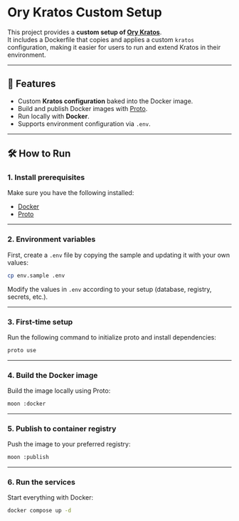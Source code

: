 # Ory Kratos Custom Setup

This project provides a **custom setup of [Ory Kratos](https://www.ory.sh/kratos/)**.  
It includes a Dockerfile that copies and applies a custom `kratos` configuration, making it easier for users to run and extend Kratos in their environment.  

---

## 🚀 Features
- Custom **Kratos configuration** baked into the Docker image.  
- Build and publish Docker images with [Proto](https://moonrepo.dev/proto).  
- Run locally with **Docker**.  
- Supports environment configuration via `.env`.  

---

## 🛠️ How to Run  

### 1. Install prerequisites
Make sure you have the following installed:  
- [Docker](https://docs.docker.com/get-docker/)  
- [Proto](https://moonrepo.dev/proto)  

---

### 2. Environment variables
First, create a `.env` file by copying the sample and updating it with your own values:  

```bash
cp env.sample .env
```

Modify the values in `.env` according to your setup (database, registry, secrets, etc.).  

---

### 3. First-time setup
Run the following command to initialize proto and install dependencies:

```bash
proto use
```

---

### 4. Build the Docker image
Build the image locally using Proto:

```bash
moon :docker
```

---

### 5. Publish to container registry
Push the image to your preferred registry:

```bash
moon :publish
```

---

### 6. Run the services
Start everything with Docker:

```bash
docker compose up -d

